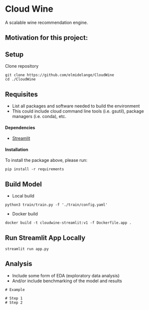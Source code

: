 # Cloud Wine
A scalable wine recommendation engine.

## Motivation for this project:

## Setup
Clone repository
```
git clone https://github.com/elmidelange/CloudWine
cd ./CloudWine
```

## Requisites
- List all packages and software needed to build the environment
- This could include cloud command line tools (i.e. gsutil), package managers (i.e. conda), etc.


#### Dependencies

- [Streamlit](streamlit.io)

#### Installation
To install the package above, please run:
```shell
pip install -r requirements
```

<!-- ## Build Environment
- Include instructions of how to launch scripts in the build subfolder
- Build scripts can include shell scripts or python setup.py files
- The purpose of these scripts is to build a standalone environment, for running the code in this repository
- The environment can be for local use, or for use in a cloud environment
- If using for a cloud environment, commands could include CLI tools from a cloud provider (i.e. gsutil from Google Cloud Platform)
```
# Example

# Step 1
# Step 2
``` -->

<!-- ## Configs
- We recommond using either .yaml or .txt for your config files, not .json
- **DO NOT STORE CREDENTIALS IN THE CONFIG DIRECTORY!!**
- If credentials are needed, use environment variables or HashiCorp's [Vault](https://www.vaultproject.io/) -->


<!-- ## Test
- Include instructions for how to run all tests after the software is installed
```
# Example

# Step 1
# Step 2
``` -->

<!-- ## Run Inference
```
# Example

# Step 1
# Step 2
``` -->

## Build Model
- Local build
```
python3 train/train.py -f './train/config.yaml'
```
- Docker build
```
docker build -t cloudwine-streamlit:v1 -f Dockerfile.app .
```

## Run Streamlit App Locally
```
streamlit run app.py
```

## Analysis
- Include some form of EDA (exploratory data analysis)
- And/or include benchmarking of the model and results
```
# Example

# Step 1
# Step 2
```
